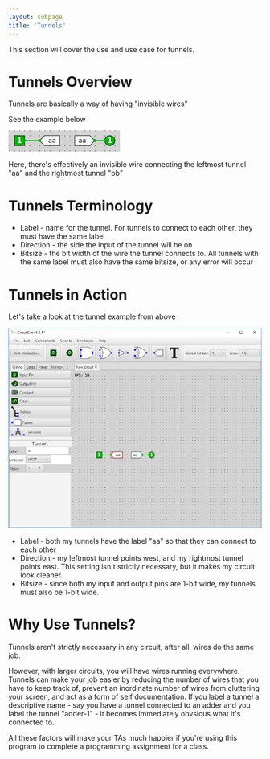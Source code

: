 ```yaml
---
layout: subpage
title: 'Tunnels'
---
```


This section will cover the use and use case for tunnels.

# Tunnels Overview

Tunnels are basically a way of having "invisible wires"

See the example below

![tunnels-example]

Here, there's effectively an invisible wire connecting the
leftmost tunnel "aa" and the rightmost tunnel "bb"

# Tunnels Terminology

- Label - name for the tunnel. For tunnels to connect to each other,
they must have the same label
- Direction - the side the input of the tunnel will be on
- Bitsize - the bit width of the wire the tunnel connects to. All tunnels
with the same label must also have the same bitsize, or any error will occur

# Tunnels in Action

Let's take a look at the tunnel example from above

![tunnels-example-full]

- Label - both my tunnels have the label "aa" so that they can connect to each other
- Direction - my leftmost tunnel points west, and my rightmost tunnel points east. This 
setting isn't strictly necessary, but it makes my circuit look cleaner.
- Bitsize - since both my input and output pins are 1-bit wide, my tunnels must
also be 1-bit wide.

# Why Use Tunnels?

Tunnels aren't strictly necessary in any circuit, after all, wires do the same job.

However, with larger circuits, you will have wires running everywhere. Tunnels can
make your job easier by reducing the number of wires that you have to keep track of, 
prevent an inordinate number of wires from cluttering your screen, and act as a form
of self documentation. If you label a tunnel a descriptive name - say you have a tunnel
connected to an adder and you label the tunnel "adder-1" - it becomes immediately obvsious
what it's connected to.

All these factors will make your TAs much happier if you're using this program to complete
a programming assignment for a class.

[tunnels-example]: img/tunnels-example.PNG "example of using a tunnel"
[tunnels-example-full]: img/tunnels-example-full.PNG "example of using a tunnel with full circuitsim window"
